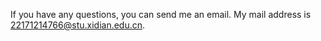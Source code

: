 If you have any questions, you can send me an email. My mail address is 22171214766@stu.xidian.edu.cn.
